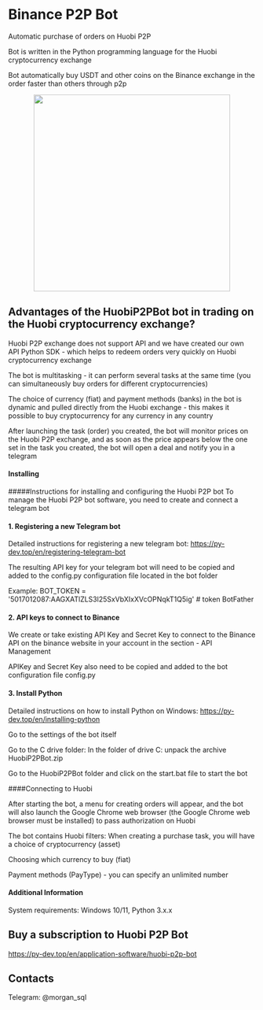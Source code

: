# Binance P2P Bot
Automatic purchase of orders on Huobi P2P

Bot is written in the Python programming language for the Huobi cryptocurrency exchange

Bot  automatically buy USDT and other coins on the Binance exchange in the order faster than others through p2p
<p align="center"><img width="400" src="https://py-dev.top/components/com_jshopping/files/img_products/full_thumb_ex650_bot_huobi.jpg"></p>

## Advantages of the HuobiP2PBot bot in trading on the Huobi cryptocurrency exchange?
Huobi P2P exchange does not support API and we have created our own API Python SDK - which helps to redeem orders very quickly on Huobi cryptocurrency exchange

The bot is multitasking - it can perform several tasks at the same time (you can simultaneously buy orders for different cryptocurrencies)

The choice of currency (fiat) and payment methods (banks) in the bot is dynamic and pulled directly from the Huobi exchange - this makes it possible to buy cryptocurrency for any currency in any country

After launching the task (order) you created, the bot will monitor prices on the Huobi P2P exchange, and as soon as the price appears below the one set in the task you created, the bot will open a deal and notify you in a telegram

#### Installing
#####Instructions for installing and configuring the Huobi P2P bot
To manage the Huobi P2P bot software, you need to create and connect a telegram bot
#### 1. Registering a new Telegram bot
Detailed instructions for registering a new telegram bot: https://py-dev.top/en/registering-telegram-bot

The resulting API key for your telegram bot will need to be copied and added to the config.py configuration file located in the bot folder

Example: BOT_TOKEN = '5017012087:AAGXATlZLS3l25SxVbXIxXVcOPNqkT1Q5ig' # token BotFather

#### 2. API keys to connect to Binance
We create or take existing API Key and Secret Key to connect to the Binance API on the binance website in your account in the section - API Management

APIKey and Secret Key also need to be copied and added to the bot configuration file config.py
#### 3. Install Python

Detailed instructions on how to install Python on Windows: https://py-dev.top/en/installing-python

Go to the settings of the bot itself

Go to the C drive folder:
In the folder of drive C: unpack the archive HuobiP2PBot.zip

Go to the HuobiP2PBot folder and click on the start.bat file to start the bot


####Connecting to Huobi

After starting the bot, a menu for creating orders will appear, and the bot will also launch the Google Chrome web browser (the Google Chrome web browser must be installed) to pass authorization on Huobi

The bot contains Huobi filters: When creating a purchase task, you will have a choice of cryptocurrency (asset)

Choosing which currency to buy (fiat)

Payment methods (PayType) - you can specify an unlimited number


#### Additional Information
System requirements: Windows 10/11, Python 3.x.x

## Buy a subscription to Huobi P2P Bot
https://py-dev.top/en/application-software/huobi-p2p-bot

## Contacts
Telegram:  @morgan_sql
